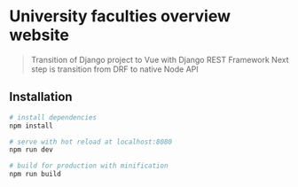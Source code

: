 # University faculties overview website

> Transition of Django project to Vue with Django REST Framework
> Next step is transition from DRF to native Node API

## Installation

``` bash
# install dependencies
npm install

# serve with hot reload at localhost:8080
npm run dev

# build for production with minification
npm run build
```
